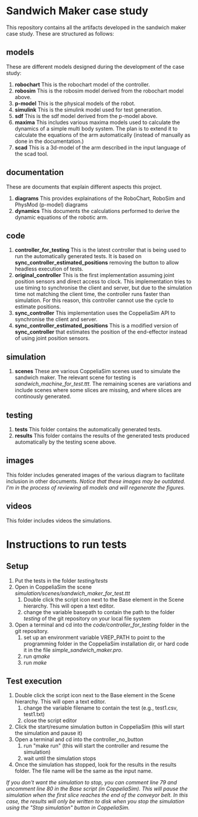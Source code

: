 # Sandwich Maker case study
This repository contains all the artifacts developed in the sandwich maker case study. These are structured as follows:

## models 
These are different models designed during the development of the case study:
   
   1. **robochart** This is the robochart model of the controller.
   2. **robosim** This is the robosim model derived from the robochart model above.
   3. **p-model** This is the physical models of the robot.
   4. **simulink** This is the simulink model used for test generation.
   5. **sdf** This is the sdf model derived from the p-model above.
   6. **maxima** This includes various maxima models used to calculate the dynamics of a simple multi body system. The plan is to extend it to calculate the equations of the arm automatically (instead of manually as done in the documentation.)
   7. **scad** This is a 3d-model of the arm described in the input language of the scad tool.
   
## documentation
These are documents that explain different aspects this project.
   1. **diagrams** This provides explainations of the RoboChart, RoboSim and PhysMod (p-model) diagrams
   2. **dynamics** This documents the calculations performed to derive the dynamic equations of the robotic arm.
## code
   1. **controller_for_testing** This is the latest controller that is being used to run the automatically generated tests. It is based on **sync_controller_estimated_positions** removing the button to allow headless execution of tests.
   2. **original_controller** This is the first implementation assuming joint position sensors and direct access to clock. This implementation tries to use timing to synchronise the client and server, but due to the simulation time not matching the client time, the controller runs faster than simulation. For this reason, this controller cannot use the cycle to estimate positions.
   3. **sync_controller** This implementation uses the CoppeliaSim API to synchronise the client and server.
   4. **sync_controller_estimated_positions** This is a modified version of **sync_controller** that estimates the position of the end-effector instead of using joint position sensors.

## simulation
   1. **scenes** These are various CoppeliaSim scenes used to simulate the sandwich maker. The relevant scene for testing is *sandwich_machine_for_test.ttt*. The remaining scenes are variations and include scenes where some slices are missing, and where slices are continously generated.
## testing
   1. **tests** This folder contains the automatically generated tests.
   2. **results** This folder contains the results of the generated tests produced automatically by the testing scene above.
## images
   This folder includes generated images of the various diagram to facilitate inclusion in other documents. *Notice that these images may be outdated. I'm in the process of reviewing all models and will regenerate the figures.*
## videos
   This folder includes videos the simulations.


# Instructions to run tests

## Setup
1) Put the tests in the folder *testing/tests*
2) Open in CoppeliaSim the scene *simulation/scenes/sandwich_maker_for_test.ttt*
   1) Double click the script icon next to the Base element in the Scene hierarchy. This will open a text editor.
   2) change the variable basepath to contain the path to the folder *testing* of the git repository on your local file system
3) Open a terminal and cd into the *code/controller_for_testing* folder in the git repository.
   1) set up an environment variable VREP_PATH to point to the programming folder in the CoppeliaSim installation dir, or hard code it in the file *simple_sandwich_maker.pro*.
   2) run *qmake*
   3) run *make*

## Test execution
1) Double click the script icon next to the Base element in the Scene hierarchy. This will open a text editor.
   1) change the variable filename to contain the test (e.g., test1.csv, test1.txt)
   2) close the script editor
2) Click the start/resume simulation button in CoppeliaSim (this will start the simulation and pause it)
3) Open a terminal and cd into the controller_no_button
   1) run "make run" (this will start the controller and resume the simulation)
   2) wait until the simulation stops
4) Once the simulation has stopped, look for the results in the results folder. The file name will be the same
as the input name.

_If you don't want the simulation to stop, you can comment line 79 and uncomment line 80 in the Base script (in CoppeliaSim).
This will pause the simulation when the first slice reaches the end of the conveyor belt. In this case, the results will only be
written to disk when you stop the simulation using the "Stop simulation" button in CoppeliaSim._
